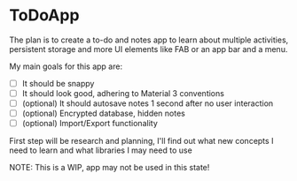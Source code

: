 # ToDoApp
The plan is to create a to-do and notes app to learn about multiple activities, persistent storage and more UI elements like FAB or an app bar and a menu.

My main goals for this app are:
- [ ] It should be snappy
- [ ] It should look good, adhering to Material 3 conventions
- [ ] (optional) It should autosave notes 1 second after no user interaction
- [ ] (optional) Encrypted database, hidden notes
- [ ] (optional) Import/Export functionality

First step will be research and planning, I'll find out what new concepts I need to learn and what libraries I may need to use

NOTE: This is a WIP, app may not be used in this state!
